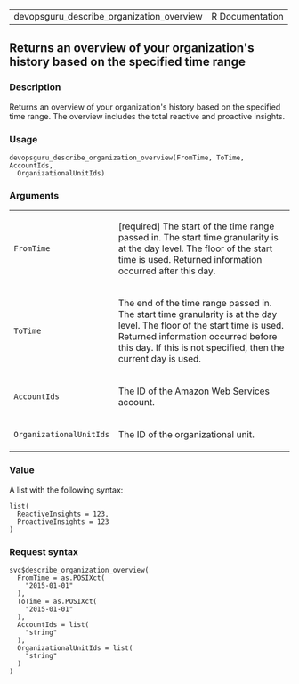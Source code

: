 <table style="width: 100%;">
<tbody>
<tr class="odd">
<td>devopsguru_describe_organization_overview</td>
<td style="text-align: right;">R Documentation</td>
</tr>
</tbody>
</table>

## Returns an overview of your organization's history based on the specified time range

### Description

Returns an overview of your organization's history based on the
specified time range. The overview includes the total reactive and
proactive insights.

### Usage

    devopsguru_describe_organization_overview(FromTime, ToTime, AccountIds,
      OrganizationalUnitIds)

### Arguments

<table>
<colgroup>
<col style="width: 35%" />
<col style="width: 65%" />
</colgroup>
<tbody>
<tr class="odd">
<td><code
id="devopsguru_describe_organization_overview_:_FromTime">FromTime</code></td>
<td><p>[required] The start of the time range passed in. The start time
granularity is at the day level. The floor of the start time is used.
Returned information occurred after this day.</p></td>
</tr>
<tr class="even">
<td><code
id="devopsguru_describe_organization_overview_:_ToTime">ToTime</code></td>
<td><p>The end of the time range passed in. The start time granularity
is at the day level. The floor of the start time is used. Returned
information occurred before this day. If this is not specified, then the
current day is used.</p></td>
</tr>
<tr class="odd">
<td><code
id="devopsguru_describe_organization_overview_:_AccountIds">AccountIds</code></td>
<td><p>The ID of the Amazon Web Services account.</p></td>
</tr>
<tr class="even">
<td><code
id="devopsguru_describe_organization_overview_:_OrganizationalUnitIds">OrganizationalUnitIds</code></td>
<td><p>The ID of the organizational unit.</p></td>
</tr>
</tbody>
</table>

### Value

A list with the following syntax:

    list(
      ReactiveInsights = 123,
      ProactiveInsights = 123
    )

### Request syntax

    svc$describe_organization_overview(
      FromTime = as.POSIXct(
        "2015-01-01"
      ),
      ToTime = as.POSIXct(
        "2015-01-01"
      ),
      AccountIds = list(
        "string"
      ),
      OrganizationalUnitIds = list(
        "string"
      )
    )
